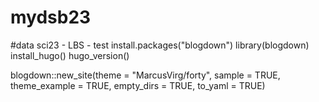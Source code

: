 # mydsb23
#data sci23 - LBS - test
install.packages("blogdown")
library(blogdown)
install_hugo()
hugo_version()

blogdown::new_site(theme = "MarcusVirg/forty",
          sample = TRUE,
          theme_example = TRUE,
          empty_dirs = TRUE,
          to_yaml = TRUE)

